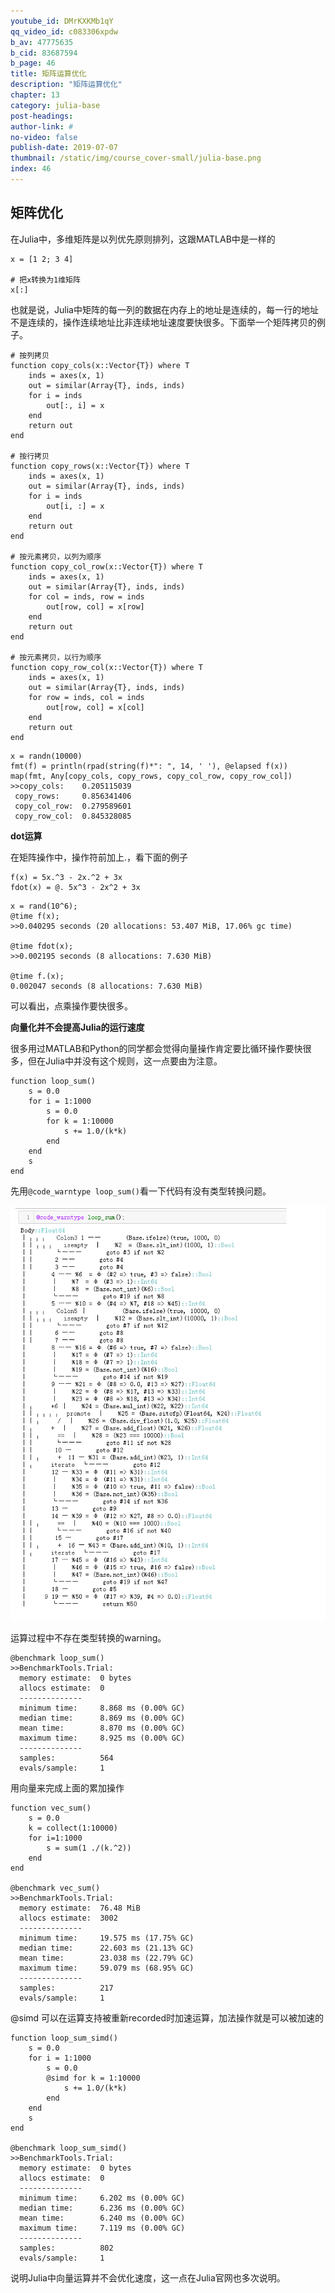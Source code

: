 ```yaml
---
youtube_id: DMrKXKMb1qY
qq_video_id: c083306xpdw
b_av: 47775635
b_cid: 83687594
b_page: 46
title: 矩阵运算优化
description: "矩阵运算优化"
chapter: 13
category: julia-base
post-headings:
author-link: #
no-video: false
publish-date: 2019-07-07
thumbnail: /static/img/course_cover-small/julia-base.png
index: 46
---
```


## 矩阵优化

在Julia中，多维矩阵是以列优先原则排列，这跟MATLAB中是一样的

```
x = [1 2; 3 4]

# 把x转换为1维矩阵
x[:]
```

也就是说，Julia中矩阵的每一列的数据在内存上的地址是连续的，每一行的地址不是连续的，操作连续地址比非连续地址速度要快很多。下面举一个矩阵拷贝的例子。

```
# 按列拷贝
function copy_cols(x::Vector{T}) where T
    inds = axes(x, 1)
    out = similar(Array{T}, inds, inds)
    for i = inds
        out[:, i] = x
    end
    return out
end

# 按行拷贝
function copy_rows(x::Vector{T}) where T
    inds = axes(x, 1)
    out = similar(Array{T}, inds, inds)
    for i = inds
        out[i, :] = x
    end
    return out
end

# 按元素拷贝，以列为顺序
function copy_col_row(x::Vector{T}) where T
    inds = axes(x, 1)
    out = similar(Array{T}, inds, inds)
    for col = inds, row = inds
        out[row, col] = x[row]
    end
    return out
end

# 按元素拷贝，以行为顺序
function copy_row_col(x::Vector{T}) where T
    inds = axes(x, 1)
    out = similar(Array{T}, inds, inds)
    for row = inds, col = inds
        out[row, col] = x[col]
    end
    return out
end
```

```
x = randn(10000)
fmt(f) = println(rpad(string(f)*": ", 14, ' '), @elapsed f(x))
map(fmt, Any[copy_cols, copy_rows, copy_col_row, copy_row_col])
>>copy_cols:    0.205115039
 copy_rows:     0.856341406
 copy_col_row:  0.279589601
 copy_row_col:  0.845328085
```

**dot运算**

在矩阵操作中，操作符前加上.，看下面的例子

```
f(x) = 5x.^3 - 2x.^2 + 3x
fdot(x) = @. 5x^3 - 2x^2 + 3x
```
```
x = rand(10^6);
@time f(x);
>>0.040295 seconds (20 allocations: 53.407 MiB, 17.06% gc time)

@time fdot(x);
>>0.002195 seconds (8 allocations: 7.630 MiB)

@time f.(x);
0.002047 seconds (8 allocations: 7.630 MiB)
```

可以看出，点乘操作要快很多。

**向量化并不会提高Julia的运行速度**

很多用过MATLAB和Python的同学都会觉得向量操作肯定要比循环操作要快很多，但在Julia中并没有这个规则，这一点要由为注意。

```
function loop_sum()
    s = 0.0
    for i = 1:1000
        s = 0.0
        for k = 1:10000
            s += 1.0/(k*k)
        end
    end
    s
end
```

先用`@code_warntype loop_sum()`看一下代码有没有类型转换问题。

![image](https://raw.githubusercontent.com/Bounce00/pic/master/Julia%20course/13-21.png)

运算过程中不存在类型转换的warning。

```
@benchmark loop_sum()
>>BenchmarkTools.Trial: 
  memory estimate:  0 bytes
  allocs estimate:  0
  --------------
  minimum time:     8.868 ms (0.00% GC)
  median time:      8.869 ms (0.00% GC)
  mean time:        8.870 ms (0.00% GC)
  maximum time:     8.925 ms (0.00% GC)
  --------------
  samples:          564
  evals/sample:     1
```

用向量来完成上面的累加操作
```
function vec_sum()
    s = 0.0
    k = collect(1:10000)
    for i=1:1000
        s = sum(1 ./(k.^2))
    end
end

@benchmark vec_sum()
>>BenchmarkTools.Trial: 
  memory estimate:  76.48 MiB
  allocs estimate:  3002
  --------------
  minimum time:     19.575 ms (17.75% GC)
  median time:      22.603 ms (21.13% GC)
  mean time:        23.038 ms (22.79% GC)
  maximum time:     59.079 ms (68.95% GC)
  --------------
  samples:          217
  evals/sample:     1
```

@simd 可以在运算支持被重新recorded时加速运算，加法操作就是可以被加速的
```
function loop_sum_simd()
    s = 0.0
    for i = 1:1000
        s = 0.0
        @simd for k = 1:10000
            s += 1.0/(k*k)
        end
    end
    s
end

@benchmark loop_sum_simd()
>>BenchmarkTools.Trial: 
  memory estimate:  0 bytes
  allocs estimate:  0
  --------------
  minimum time:     6.202 ms (0.00% GC)
  median time:      6.236 ms (0.00% GC)
  mean time:        6.240 ms (0.00% GC)
  maximum time:     7.119 ms (0.00% GC)
  --------------
  samples:          802
  evals/sample:     1
```

说明Julia中向量运算并不会优化速度，这一点在Julia官网也多次说明。




